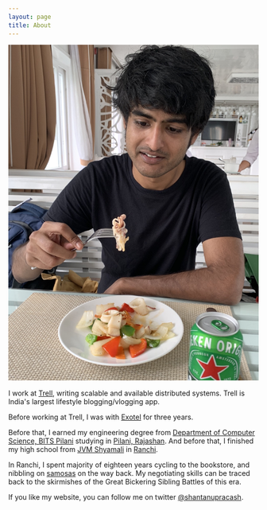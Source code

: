```yaml
---
layout: page
title: About
---
```


![Here I am checking out Vietnamese sea food!](/assets/rsz_img_1812.JPG)

I work at [Trell](http://trell.co), writing scalable and available distributed systems. 
Trell is India's largest lifestyle blogging/vlogging app. 


Before working at Trell, I was with [Exotel](http://exotel.com) for three years. 

Before that, I earned my engineering degree from [Department of Computer Science, BITS Pilani](https://www.bits-pilani.ac.in/pilani/computerscience/ResearchLabs) studying in [Pilani, Rajashan](https://en.wikipedia.org/wiki/Pilani). And before that, I finished my high school from [JVM Shyamali](http://jvmshyamali.com/) in [Ranchi](https://www.tripadvisor.in/Tourism-g662320-Ranchi_Ranchi_District_Jharkhand-Vacations.html?fid=dee83ba9-324b-4587-b373-b81513eb49a3). 

In Ranchi, I spent majority of eighteen years cycling to the bookstore, and nibbling on [samosas]() on the way back. My negotiating skills can be traced back to the skirmishes of the Great Bickering Sibling Battles of this era. 

If you like my website, you can follow me on twitter [@shantanupracash](https://twitter.com/shantanupracash).